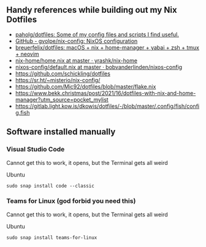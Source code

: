 ## Handy references while building out my Nix Dotfiles

* [paholg/dotfiles: Some of my config files and scripts I find useful.](https://github.com/paholg/dotfiles)
* [GitHub - gvolpe/nix-config: NixOS configuration](https://github.com/gvolpe/nix-config)
* [breuerfelix/dotfiles: macOS + nix + home-manager + yabai + zsh + tmux + neovim](https://github.com/breuerfelix/dotfiles)
* [nix-home/home.nix at master · yrashk/nix-home](https://github.com/yrashk/nix-home/blob/master/home.nix)
* [nixos-config/default.nix at master · bobvanderlinden/nixos-config](https://github.com/bobvanderlinden/nixos-config/blob/master/home/default.nix)
* https://github.com/schickling/dotfiles
* https://sr.ht/~misterio/nix-config/
* https://github.com/Mic92/dotfiles/blob/master/flake.nix
* https://www.bekk.christmas/post/2021/16/dotfiles-with-nix-and-home-manager?utm_source=pocket_mylist
* https://gitlab.light.kow.is/dkowis/dotfiles/-/blob/master/.config/fish/config.fish


## Software installed manually

### Visual Studio Code

Cannot get this to work, it opens, but the Terminal gets all weird

Ubuntu

```shell
sudo snap install code --classic
```

### Teams for Linux (god forbid you need this)

Cannot get this to work, it opens, but the Terminal gets all weird

Ubuntu

```shell
sudo snap install teams-for-linux
```
